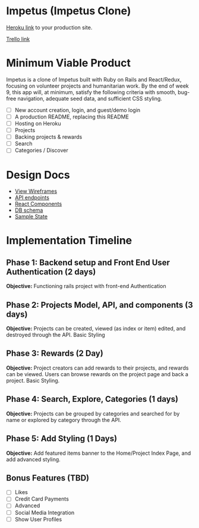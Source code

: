 # Impetus (Impetus Clone)

[Heroku link](https://impetus-kickstarter-clone.herokuapp.com/#/) to your production site.

[Trello link](https://trello.com/b/9RqvrwYo/impetus-Impetus-clone)

# Minimum Viable Product

Impetus is a clone of Impetus built with Ruby on Rails and React/Redux, focusing on volunteer projects and humanitarian work. By the end of week 9, this app will, at minimum, satisfy the following criteria with smooth, bug-free navigation, adequate seed data, and sufficient CSS styling.

- [ ] New account creation, login, and guest/demo login
- [ ] A production README, replacing this README
- [ ] Hosting on Heroku
- [ ] Projects
- [ ] Backing projects & rewards
- [ ] Search
- [ ] Categories / Discover  

# Design Docs
* [View Wireframes](./wireframes)
* [API endpoints](./api-endpoints.md)
* [React Components](./component-hierarchy.md)
* [DB schema](./schema.md)
* [Sample State](./sample-state.md)

# Implementation Timeline
## Phase 1:  Backend setup and Front End User Authentication (2 days)
**Objective:**  Functioning rails project with front-end Authentication
## Phase 2: Projects Model, API, and components (3 days)
**Objective:** Projects can be created, viewed (as index or item) edited, and destroyed through the API. Basic Styling
## Phase 3: Rewards (2 Day)
**Objective:** Project creators can add rewards to their projects, and rewards can be viewed. Users can browse rewards on the project page and back a project. Basic Styling.
## Phase 4: Search, Explore, Categories (1 days)
**Objective:** Projects can be grouped by categories and searched for by name or explored by category through the API.
## Phase 5: Add Styling (1 Days)
**Objective:** Add featured items banner to the Home/Project Index Page, and add advanced styling.
## Bonus Features (TBD)
- [ ] Likes
- [ ] Credit Card Payments
- [ ] Advanced
- [ ] Social Media Integration
- [ ] Show User Profiles

